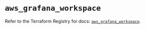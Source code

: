 # `aws_grafana_workspace`

Refer to the Terraform Registry for docs: [`aws_grafana_workspace`](https://registry.terraform.io/providers/hashicorp/aws/6.6.0/docs/resources/grafana_workspace).
